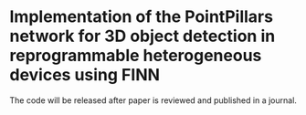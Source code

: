 # Implementation of the PointPillars network for 3D object detection in reprogrammable heterogeneous devices using FINN
The code will be released after paper is reviewed and published in a journal.
